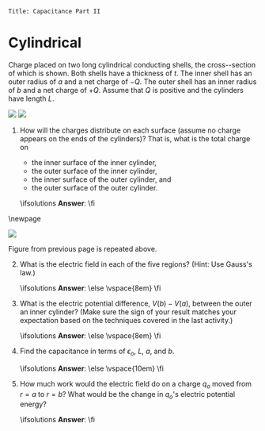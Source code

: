```mdextension
Title: Capacitance Part II
```

# Cylindrical

Charge placed on two long cylindrical conducting shells, the cross--section of which is shown. Both shells have a thickness of $t$. The inner shell has an outer radius of $a$ and a net charge of $-Q$. The outer shell has an inner radius of $b$ and a net charge of $+Q$. Assume that $Q$ is positive and the cylinders have length $L$.

<img src="figures/Spherical.svg">

<img src="figures/Cylinder_3D.svg">

1. How will the charges distribute on each surface (assume no charge appears on the ends of the cylinders)? That is, what is the total charge on

   * the inner surface of the inner cylinder,
   * the outer surface of the inner cylinder,
   * the inner surface of the outer cylinder, and
   * the outer surface of the outer cylinder.

   \ifsolutions
    **Answer**:
   \fi

\newpage

<img src="figures/Spherical.svg">

Figure from previous page is repeated above.

2. What is the electric field in each of the five regions? (Hint: Use Gauss's law.)

   \ifsolutions
    **Answer**:
   \else
   \vspace{8em}
   \fi

3. What is the electric potential difference, $V(b)-V(a)$, between the outer an inner cylinder? (Make sure the sign of your result matches your expectation based on the techniques covered in the last activity.)

   \ifsolutions
    **Answer**:
   \else
   \vspace{8em}
   \fi

4. Find the capacitance in terms of $\epsilon_o$, $L$, $a$, and $b$.

   \ifsolutions
   **Answer**:
   \else
   \vspace{10em}
   \fi

7. How much work would the electric field do on a charge $q_o$ moved from $r=a$ to $r=b$? What would be the change in $q_o$'s electric potential energy?

   \ifsolutions
   **Answer**:
   \fi